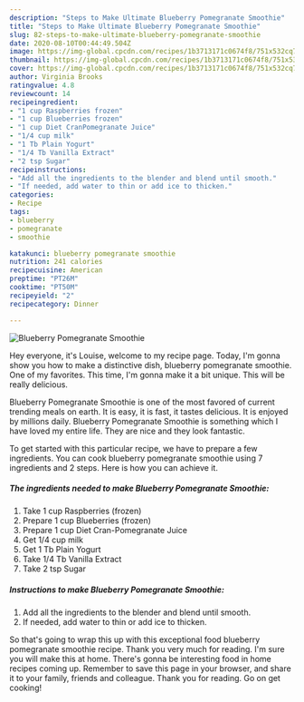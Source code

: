 ```yaml
---
description: "Steps to Make Ultimate Blueberry Pomegranate Smoothie"
title: "Steps to Make Ultimate Blueberry Pomegranate Smoothie"
slug: 82-steps-to-make-ultimate-blueberry-pomegranate-smoothie
date: 2020-08-10T00:44:49.504Z
image: https://img-global.cpcdn.com/recipes/1b3713171c0674f8/751x532cq70/blueberry-pomegranate-smoothie-recipe-main-photo.jpg
thumbnail: https://img-global.cpcdn.com/recipes/1b3713171c0674f8/751x532cq70/blueberry-pomegranate-smoothie-recipe-main-photo.jpg
cover: https://img-global.cpcdn.com/recipes/1b3713171c0674f8/751x532cq70/blueberry-pomegranate-smoothie-recipe-main-photo.jpg
author: Virginia Brooks
ratingvalue: 4.8
reviewcount: 14
recipeingredient:
- "1 cup Raspberries frozen"
- "1 cup Blueberries frozen"
- "1 cup Diet CranPomegranate Juice"
- "1/4 cup milk"
- "1 Tb Plain Yogurt"
- "1/4 Tb Vanilla Extract"
- "2 tsp Sugar"
recipeinstructions:
- "Add all the ingredients to the blender and blend until smooth."
- "If needed, add water to thin or add ice to thicken."
categories:
- Recipe
tags:
- blueberry
- pomegranate
- smoothie

katakunci: blueberry pomegranate smoothie 
nutrition: 241 calories
recipecuisine: American
preptime: "PT26M"
cooktime: "PT50M"
recipeyield: "2"
recipecategory: Dinner

---
```



![Blueberry Pomegranate Smoothie](https://img-global.cpcdn.com/recipes/1b3713171c0674f8/751x532cq70/blueberry-pomegranate-smoothie-recipe-main-photo.jpg)

Hey everyone, it's Louise, welcome to my recipe page. Today, I'm gonna show you how to make a distinctive dish, blueberry pomegranate smoothie. One of my favorites. This time, I'm gonna make it a bit unique. This will be really delicious.



Blueberry Pomegranate Smoothie is one of the most favored of current trending meals on earth. It is easy, it is fast, it tastes delicious. It is enjoyed by millions daily. Blueberry Pomegranate Smoothie is something which I have loved my entire life. They are nice and they look fantastic.


To get started with this particular recipe, we have to prepare a few ingredients. You can cook blueberry pomegranate smoothie using 7 ingredients and 2 steps. Here is how you can achieve it.

##### The ingredients needed to make Blueberry Pomegranate Smoothie:

1. Take 1 cup Raspberries (frozen)
1. Prepare 1 cup Blueberries (frozen)
1. Prepare 1 cup Diet Cran-Pomegranate Juice
1. Get 1/4 cup milk
1. Get 1 Tb Plain Yogurt
1. Take 1/4 Tb Vanilla Extract
1. Take 2 tsp Sugar




##### Instructions to make Blueberry Pomegranate Smoothie:

1. Add all the ingredients to the blender and blend until smooth.
1. If needed, add water to thin or add ice to thicken.




So that's going to wrap this up with this exceptional food blueberry pomegranate smoothie recipe. Thank you very much for reading. I'm sure you will make this at home. There's gonna be interesting food in home recipes coming up. Remember to save this page in your browser, and share it to your family, friends and colleague. Thank you for reading. Go on get cooking!
